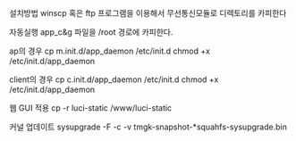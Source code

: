 설치방법
winscp 혹은 ftp 프로그램을 이용해서 무선통신모듈로 디렉토리를 카피한다

자동실행
app_c&g 파일을 /root 경로에 카피한다.

ap의 경우
cp m.init.d/app_daemon /etc/init.d
chmod +x /etc/init.d/app_daemon

client의 경우
cp c.init.d/app_daemon /etc/init.d
chmod +x /etc/init.d/app_daemon

웹 GUI 적용
cp -r luci-static /www/luci-static

커널 업데이트
sysupgrade -F -c -v tmgk-snapshot-*squahfs-sysupgrade.bin
